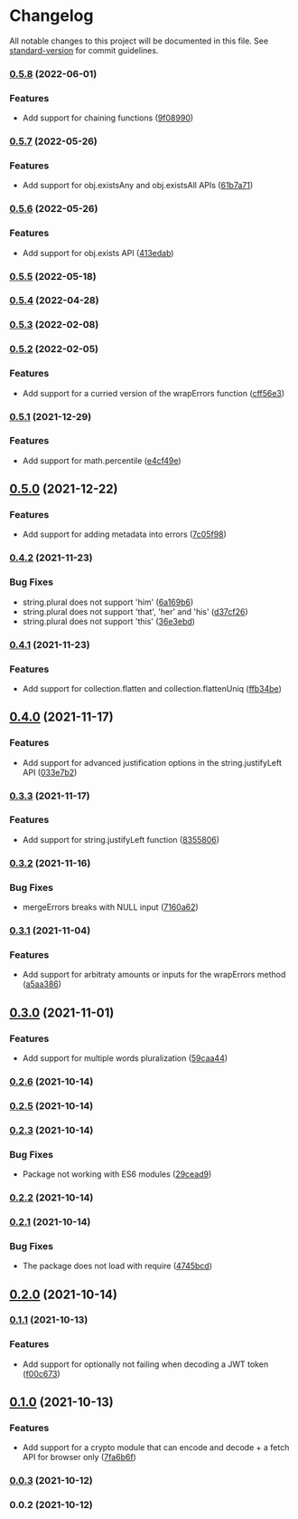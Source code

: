 # Changelog

All notable changes to this project will be documented in this file. See [standard-version](https://github.com/conventional-changelog/standard-version) for commit guidelines.

### [0.5.8](https://github.com/nicolasdao/puffy-core/compare/v0.5.7...v0.5.8) (2022-06-01)


### Features

* Add support for chaining functions ([9f08990](https://github.com/nicolasdao/puffy-core/commit/9f089901e3f48363000e6510b191d7a352b54404))

### [0.5.7](https://github.com/nicolasdao/puffy-core/compare/v0.5.6...v0.5.7) (2022-05-26)


### Features

* Add support for obj.existsAny and obj.existsAll APIs ([61b7a71](https://github.com/nicolasdao/puffy-core/commit/61b7a713010cef0029ad68edc373311c4de8fcc4))

### [0.5.6](https://github.com/nicolasdao/puffy-core/compare/v0.5.5...v0.5.6) (2022-05-26)


### Features

* Add support for obj.exists API ([413edab](https://github.com/nicolasdao/puffy-core/commit/413edab3e7c0f2c84b6a4904e7cda833850d3f5a))

### [0.5.5](https://github.com/nicolasdao/puffy-core/compare/v0.5.4...v0.5.5) (2022-05-18)

### [0.5.4](https://github.com/nicolasdao/puffy-core/compare/v0.5.3...v0.5.4) (2022-04-28)

### [0.5.3](https://github.com/nicolasdao/puffy-core/compare/v0.5.2...v0.5.3) (2022-02-08)

### [0.5.2](https://github.com/nicolasdao/puffy-core/compare/v0.5.1...v0.5.2) (2022-02-05)


### Features

* Add support for a curried version of the wrapErrors function ([cff56e3](https://github.com/nicolasdao/puffy-core/commit/cff56e3c09b75380f7a005edeb9a57670d09e46e))

### [0.5.1](https://github.com/nicolasdao/puffy-core/compare/v0.5.0...v0.5.1) (2021-12-29)


### Features

* Add support for math.percentile ([e4cf49e](https://github.com/nicolasdao/puffy-core/commit/e4cf49e703a9e037bf9c7f9d73b21d0288bcb796))

## [0.5.0](https://github.com/nicolasdao/puffy-core/compare/v0.4.2...v0.5.0) (2021-12-22)


### Features

* Add support for adding metadata into errors ([7c05f98](https://github.com/nicolasdao/puffy-core/commit/7c05f98a15d8db20d6ff5de140135c6612aa44f1))

### [0.4.2](https://github.com/nicolasdao/puffy-core/compare/v0.4.1...v0.4.2) (2021-11-23)


### Bug Fixes

* string.plural does not support 'him' ([6a169b6](https://github.com/nicolasdao/puffy-core/commit/6a169b6a5d15384581994a651af5677ed96835b4))
* string.plural does not support 'that', 'her' and 'his' ([d37cf26](https://github.com/nicolasdao/puffy-core/commit/d37cf26c74bfe7dae210b19f040d54bd68736fbb))
* string.plural does not support 'this' ([36e3ebd](https://github.com/nicolasdao/puffy-core/commit/36e3ebd88bca46e0aff5780f11f61e0e00b2a38c))

### [0.4.1](https://github.com/nicolasdao/puffy-core/compare/v0.4.0...v0.4.1) (2021-11-23)


### Features

* Add support for collection.flatten and collection.flattenUniq ([ffb34be](https://github.com/nicolasdao/puffy-core/commit/ffb34be1675f3f03149ddb16fdec33d96138cdf9))

## [0.4.0](https://github.com/nicolasdao/puffy-core/compare/v0.3.3...v0.4.0) (2021-11-17)


### Features

* Add support for advanced justification options in the string.justifyLeft API ([033e7b2](https://github.com/nicolasdao/puffy-core/commit/033e7b29ed669875dd438d03c55861ccaf93c60c))

### [0.3.3](https://github.com/nicolasdao/puffy-core/compare/v0.3.2...v0.3.3) (2021-11-17)


### Features

* Add support for string.justifyLeft function ([8355806](https://github.com/nicolasdao/puffy-core/commit/835580606acab7e47fab1ed85ef5a0c586fedeb3))

### [0.3.2](https://github.com/nicolasdao/puffy-core/compare/v0.3.1...v0.3.2) (2021-11-16)


### Bug Fixes

* mergeErrors breaks with NULL input ([7160a62](https://github.com/nicolasdao/puffy-core/commit/7160a626e4f1e8e8f3772d67f51942a8f3369963))

### [0.3.1](https://github.com/nicolasdao/puffy-core/compare/v0.3.0...v0.3.1) (2021-11-04)


### Features

* Add support for arbitraty amounts or inputs for the wrapErrors method ([a5aa386](https://github.com/nicolasdao/puffy-core/commit/a5aa386a49d8533ce79e93caa6e084ae3a111cf8))

## [0.3.0](https://github.com/nicolasdao/puffy-core/compare/v0.2.6...v0.3.0) (2021-11-01)


### Features

* Add support for multiple words pluralization ([59caa44](https://github.com/nicolasdao/puffy-core/commit/59caa4422abd5bd412b3865e31ddcb4fadaea562))

### [0.2.6](https://github.com/nicolasdao/puffy-core/compare/v0.2.5...v0.2.6) (2021-10-14)

### [0.2.5](https://github.com/nicolasdao/puffy-core/compare/v0.2.3...v0.2.5) (2021-10-14)

### [0.2.3](https://github.com/nicolasdao/puffy-core/compare/v0.2.2...v0.2.3) (2021-10-14)


### Bug Fixes

* Package not working with ES6 modules ([29cead9](https://github.com/nicolasdao/puffy-core/commit/29cead9ddfccc1a07a9067614b0da106e3d71a49))

### [0.2.2](https://github.com/nicolasdao/puffy-core/compare/v0.2.1...v0.2.2) (2021-10-14)

### [0.2.1](https://github.com/nicolasdao/puffy-core/compare/v0.2.0...v0.2.1) (2021-10-14)


### Bug Fixes

* The package does not load with require ([4745bcd](https://github.com/nicolasdao/puffy-core/commit/4745bcda124d930a4d1523d400e545396e0cef0f))

## [0.2.0](https://github.com/nicolasdao/puffy-core/compare/v0.1.1...v0.2.0) (2021-10-14)

### [0.1.1](https://github.com/nicolasdao/puffy-core/compare/v0.1.0...v0.1.1) (2021-10-13)


### Features

* Add support for optionally not failing when decoding a JWT token ([f00c673](https://github.com/nicolasdao/puffy-core/commit/f00c673bd795ffd79c6b749c6c33df12895ebef4))

## [0.1.0](https://github.com/nicolasdao/puffy-core/compare/v0.0.3...v0.1.0) (2021-10-13)


### Features

* Add support for a crypto module that can encode and decode + a fetch API for browser only ([7fa6b6f](https://github.com/nicolasdao/puffy-core/commit/7fa6b6f05befe0b19a83ce03d25bb5754f8a0502))

### [0.0.3](https://github.com/nicolasdao/puffy-core/compare/v0.0.2...v0.0.3) (2021-10-12)

### 0.0.2 (2021-10-12)
